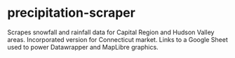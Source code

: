 # precipitation-scraper

<p>Scrapes snowfall and rainfall data for Capital Region and Hudson Valley areas. Incorporated version for Connecticut market. Links to a Google Sheet used to power Datawrapper and MapLibre graphics.</p>
